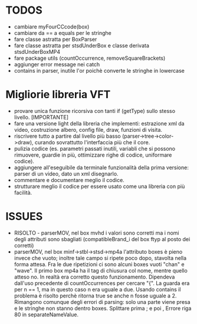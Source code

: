 TODOS
=====

- cambiare myFourCCcode(box)
- cambiare da == a equals per le stringhe
- fare classe astratta per BoxParser
- fare classe astratta per stsdUnderBox e classe derivata stsdUnderBoxMP4
- fare package utils (countOccurrence, removeSquareBrackets)
- aggiunger error message nei catch
- contains in parser, inutile l'or poichè converte le stringhe in lowercase


Migliorie libreria VFT
======================

- provare unica funzione ricorsiva con tanti if (getType) sullo stesso livello. [IMPORTANTE]
- fare una versione light della libreria che implementi: estrazione xml da video, costruzione albero, config file, draw, funzioni di visita.
- riscrivere tutto a partire dal livello più basso (parser->tree->color->draw), curando sovrattutto l'interfaccia più che il core.
- pulizia codice (es. parametri passati inutili, variabli che si possono rimuovere, guardie in più, ottimizzare righe di codice, uniformare codice).
- aggiungere all'eseguibile da terminale funzionalità della prima versione: parser di un video, dato un xml disegnarlo.
- commentare e documentare meglio il codice.
- strutturare meglio il codice per essere usato come una libreria con più facilità.

ISSUES
======

- RISOLTO - parserMOV, nel box mvhd i valori sono corretti ma i nomi degli attributi sono sbagliati (compatibleBrand_i del box ftyp al posto dei corretti)
- parserMOV, nel box minf->stbl->stsd->mp4a l'attributo boxes è pieno invece che vuoto; inoltre tale campo si ripete poco dopo, stavolta nella forma attesa. Fra le due ripetizioni ci sono alcuni boxes vuoti "chan" e "wave". Il primo box mp4a ha il tag di chiusura col nome, mentre quello atteso no.
In realtà era corretto questo funzionamento. Dipendeva dall'uso precedente di countOccurrences per cercare "{". La guarda era per n == 1, ma in questo caso n era uguale a due. Usando contains il problema è risolto perchè ritorna true se anche n fosse uguale a 2.
Rimangono comunque degli errori di parsing: solo una parte viene presa e le stringhe non stanno dentro boxes. Splittare prima ; e poi ,
Errore riga 80 in separateNameValue.
